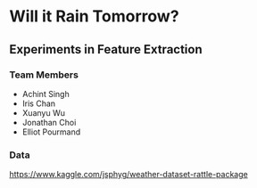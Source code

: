 # Will it Rain Tomorrow?
## Experiments in Feature Extraction

### Team Members
- Achint Singh
- Iris Chan
- Xuanyu Wu
- Jonathan Choi
- Elliot Pourmand


### Data
https://www.kaggle.com/jsphyg/weather-dataset-rattle-package

